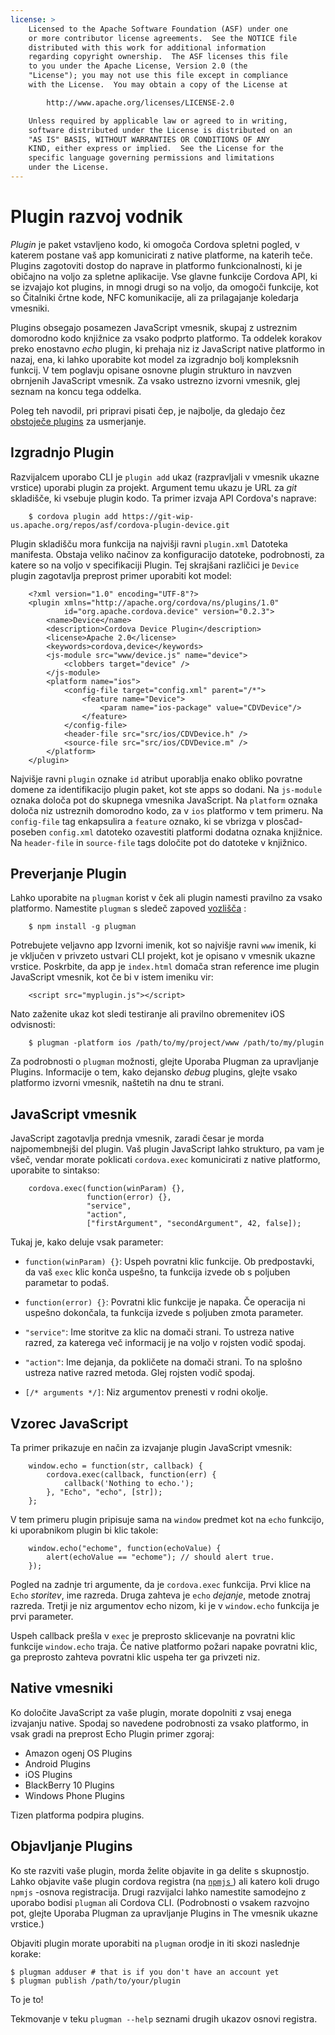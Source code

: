 ```yaml
---
license: >
    Licensed to the Apache Software Foundation (ASF) under one
    or more contributor license agreements.  See the NOTICE file
    distributed with this work for additional information
    regarding copyright ownership.  The ASF licenses this file
    to you under the Apache License, Version 2.0 (the
    "License"); you may not use this file except in compliance
    with the License.  You may obtain a copy of the License at

        http://www.apache.org/licenses/LICENSE-2.0

    Unless required by applicable law or agreed to in writing,
    software distributed under the License is distributed on an
    "AS IS" BASIS, WITHOUT WARRANTIES OR CONDITIONS OF ANY
    KIND, either express or implied.  See the License for the
    specific language governing permissions and limitations
    under the License.
---
```


# Plugin razvoj vodnik

*Plugin* je paket vstavljeno kodo, ki omogoča Cordova spletni pogled, v katerem postane vaš app komunicirati z native platforme, na katerih teče. Plugins zagotoviti dostop do naprave in platformo funkcionalnosti, ki je običajno na voljo za spletne aplikacije. Vse glavne funkcije Cordova API, ki se izvajajo kot plugins, in mnogi drugi so na voljo, da omogoči funkcije, kot so Čitalniki črtne kode, NFC komunikacije, ali za prilagajanje koledarja vmesniki.

Plugins obsegajo posamezen JavaScript vmesnik, skupaj z ustreznim domorodno kodo knjižnice za vsako podprto platformo. Ta oddelek korakov preko enostavno *echo* plugin, ki prehaja niz iz JavaScript native platformo in nazaj, ena, ki lahko uporabite kot model za izgradnjo bolj kompleksnih funkcij. V tem poglavju opisane osnovne plugin strukturo in navzven obrnjenih JavaScript vmesnik. Za vsako ustrezno izvorni vmesnik, glej seznam na koncu tega oddelka.

Poleg teh navodil, pri pripravi pisati čep, je najbolje, da gledajo čez [obstoječe plugins][1] za usmerjanje.

 [1]: https://github.com/apache/cordova-android/tree/master/framework/src/org/apache/cordova

## Izgradnjo Plugin

Razvijalcem uporabo CLI je `plugin add` ukaz (razpravljali v vmesnik ukazne vrstice) uporabi plugin za projekt. Argument temu ukazu je URL za *git* skladišče, ki vsebuje plugin kodo. Ta primer izvaja API Cordova's naprave:

        $ cordova plugin add https://git-wip-us.apache.org/repos/asf/cordova-plugin-device.git
    

Plugin skladišču mora funkcija na najvišji ravni `plugin.xml` Datoteka manifesta. Obstaja veliko načinov za konfiguracijo datoteke, podrobnosti, za katere so na voljo v specifikaciji Plugin. Tej skrajšani različici je `Device` plugin zagotavlja preprost primer uporabiti kot model:

        <?xml version="1.0" encoding="UTF-8"?>
        <plugin xmlns="http://apache.org/cordova/ns/plugins/1.0"
                id="org.apache.cordova.device" version="0.2.3">
            <name>Device</name>
            <description>Cordova Device Plugin</description>
            <license>Apache 2.0</license>
            <keywords>cordova,device</keywords>
            <js-module src="www/device.js" name="device">
                <clobbers target="device" />
            </js-module>
            <platform name="ios">
                <config-file target="config.xml" parent="/*">
                    <feature name="Device">
                        <param name="ios-package" value="CDVDevice"/>
                    </feature>
                </config-file>
                <header-file src="src/ios/CDVDevice.h" />
                <source-file src="src/ios/CDVDevice.m" />
            </platform>
        </plugin>
    

Najvišje ravni `plugin` oznake `id` atribut uporablja enako obliko povratne domene za identifikacijo plugin paket, kot ste apps so dodani. Na `js-module` oznaka določa pot do skupnega vmesnika JavaScript. Na `platform` oznaka določa niz ustreznih domorodno kodo, za v `ios` platformo v tem primeru. Na `config-file` tag enkapsulira a `feature` oznako, ki se vbrizga v plosčad-poseben `config.xml` datoteko ozavestiti platformi dodatna oznaka knjižnice. Na `header-file` in `source-file` tags določite pot do datoteke v knjižnico.

## Preverjanje Plugin

Lahko uporabite na `plugman` korist v ček ali plugin namesti pravilno za vsako platformo. Namestite `plugman` s sledeč zapoved [vozlišča][2] :

 [2]: http://nodejs.org/

        $ npm install -g plugman
    

Potrebujete veljavno app Izvorni imenik, kot so najvišje ravni `www` imenik, ki je vključen v privzeto ustvari CLI projekt, kot je opisano v vmesnik ukazne vrstice. Poskrbite, da app je `index.html` domača stran reference ime plugin JavaScript vmesnik, kot če bi v istem imeniku vir:

        <script src="myplugin.js"></script>
    

Nato zaženite ukaz kot sledi testiranje ali pravilno obremenitev iOS odvisnosti:

        $ plugman -platform ios /path/to/my/project/www /path/to/my/plugin
    

Za podrobnosti o `plugman` možnosti, glejte Uporaba Plugman za upravljanje Plugins. Informacije o tem, kako dejansko *debug* plugins, glejte vsako platformo izvorni vmesnik, naštetih na dnu te strani.

## JavaScript vmesnik

JavaScript zagotavlja prednja vmesnik, zaradi česar je morda najpomembnejši del plugin. Vaš plugin JavaScript lahko strukturo, pa vam je všeč, vendar morate poklicati `cordova.exec` komunicirati z native platformo, uporabite to sintakso:

        cordova.exec(function(winParam) {},
                     function(error) {},
                     "service",
                     "action",
                     ["firstArgument", "secondArgument", 42, false]);
    

Tukaj je, kako deluje vsak parameter:

*   `function(winParam) {}`: Uspeh povratni klic funkcije. Ob predpostavki, da vaš `exec` klic konča uspešno, ta funkcija izvede ob s poljuben parametar to podaš.

*   `function(error) {}`: Povratni klic funkcije je napaka. Če operacija ni uspešno dokončala, ta funkcija izvede s poljuben zmota parameter.

*   `"service"`: Ime storitve za klic na domači strani. To ustreza native razred, za katerega več informacij je na voljo v rojsten vodič spodaj.

*   `"action"`: Ime dejanja, da pokličete na domači strani. To na splošno ustreza native razred metoda. Glej rojsten vodič spodaj.

*   `[/* arguments */]`: Niz argumentov prenesti v rodni okolje.

## Vzorec JavaScript

Ta primer prikazuje en način za izvajanje plugin JavaScript vmesnik:

        window.echo = function(str, callback) {
            cordova.exec(callback, function(err) {
                callback('Nothing to echo.');
            }, "Echo", "echo", [str]);
        };
    

V tem primeru plugin pripisuje sama na `window` predmet kot na `echo` funkcijo, ki uporabnikom plugin bi klic takole:

        window.echo("echome", function(echoValue) {
            alert(echoValue == "echome"); // should alert true.
        });
    

Pogled na zadnje tri argumente, da je `cordova.exec` funkcija. Prvi klice na `Echo` *storitev*, ime razreda. Druga zahteva je `echo` *dejanje*, metode znotraj razreda. Tretji je niz argumentov echo nizom, ki je v `window.echo` funkcija je prvi parameter.

Uspeh callback prešla v `exec` je preprosto sklicevanje na povratni klic funkcije `window.echo` traja. Če native platformo požari napake povratni klic, ga preprosto zahteva povratni klic uspeha ter ga privzeti niz.

## Native vmesniki

Ko določite JavaScript za vaše plugin, morate dopolniti z vsaj enega izvajanju native. Spodaj so navedene podrobnosti za vsako platformo, in vsak gradi na preprost Echo Plugin primer zgoraj:

*   Amazon ogenj OS Plugins
*   Android Plugins
*   iOS Plugins
*   BlackBerry 10 Plugins
*   Windows Phone Plugins

Tizen platforma podpira plugins.

## Objavljanje Plugins

Ko ste razviti vaše plugin, morda želite objavite in ga delite s skupnostjo. Lahko objavite vaše plugin cordova registra (na [ `npmjs` ][3]) ali katero koli drugo `npmjs` -osnova registracija. Drugi razvijalci lahko namestite samodejno z uporabo bodisi `plugman` ali Cordova CLI. (Podrobnosti o vsakem razvojno pot, glejte Uporaba Plugman za upravljanje Plugins in The vmesnik ukazne vrstice.)

 [3]: https://github.com/isaacs/npmjs.org

Objaviti plugin morate uporabiti na `plugman` orodje in iti skozi naslednje korake:

    $ plugman adduser # that is if you don't have an account yet
    $ plugman publish /path/to/your/plugin
    

To je to!

Tekmovanje v teku `plugman --help` seznami drugih ukazov osnovi registra.
